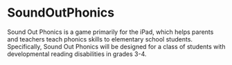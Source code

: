 SoundOutPhonics
===============

Sound Out Phonics is a game primarily for the iPad, which helps parents and teachers teach phonics skills to elementary school students. Specifically, Sound Out Phonics will be designed for a class of students with developmental reading disabilities in grades 3-4.
